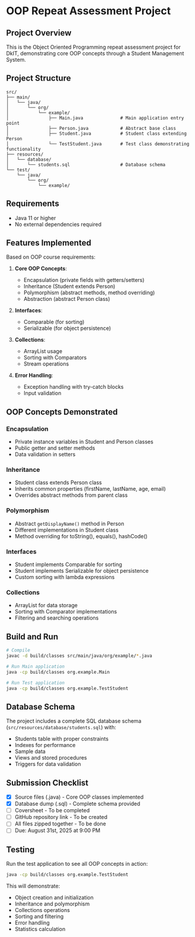 # OOP Repeat Assessment Project

## Project Overview
This is the Object Oriented Programming repeat assessment project for DkIT, demonstrating core OOP concepts through a Student Management System.

## Project Structure
```
src/
├── main/
│   └── java/
│       └── org/
│           └── example/
│               ├── Main.java              # Main application entry point
│               ├── Person.java            # Abstract base class
│               ├── Student.java           # Student class extending Person
│               └── TestStudent.java       # Test class demonstrating functionality
├── resources/
│   └── database/
│       └── students.sql                   # Database schema
└── test/
    └── java/
        └── org/
            └── example/
```

## Requirements
- Java 11 or higher
- No external dependencies required

## Features Implemented
Based on OOP course requirements:
1. **Core OOP Concepts**: 
   - Encapsulation (private fields with getters/setters)
   - Inheritance (Student extends Person)
   - Polymorphism (abstract methods, method overriding)
   - Abstraction (abstract Person class)

2. **Interfaces**: 
   - Comparable (for sorting)
   - Serializable (for object persistence)

3. **Collections**: 
   - ArrayList usage
   - Sorting with Comparators
   - Stream operations

4. **Error Handling**: 
   - Exception handling with try-catch blocks
   - Input validation

## OOP Concepts Demonstrated

### Encapsulation
- Private instance variables in Student and Person classes
- Public getter and setter methods
- Data validation in setters

### Inheritance
- Student class extends Person class
- Inherits common properties (firstName, lastName, age, email)
- Overrides abstract methods from parent class

### Polymorphism
- Abstract `getDisplayName()` method in Person
- Different implementations in Student class
- Method overriding for toString(), equals(), hashCode()

### Interfaces
- Student implements Comparable<Student> for sorting
- Student implements Serializable for object persistence
- Custom sorting with lambda expressions

### Collections
- ArrayList<Student> for data storage
- Sorting with Comparator implementations
- Filtering and searching operations

## Build and Run
```bash
# Compile
javac -d build/classes src/main/java/org/example/*.java

# Run Main application
java -cp build/classes org.example.Main

# Run Test application
java -cp build/classes org.example.TestStudent
```

## Database Schema
The project includes a complete SQL database schema (`src/resources/database/students.sql`) with:
- Students table with proper constraints
- Indexes for performance
- Sample data
- Views and stored procedures
- Triggers for data validation

## Submission Checklist
- [x] Source files (.java) - Core OOP classes implemented
- [x] Database dump (.sql) - Complete schema provided
- [ ] Coversheet - To be completed
- [ ] GitHub repository link - To be created
- [ ] All files zipped together - To be done
- [ ] Due: August 31st, 2025 at 9:00 PM

## Testing
Run the test application to see all OOP concepts in action:
```bash
java -cp build/classes org.example.TestStudent
```

This will demonstrate:
- Object creation and initialization
- Inheritance and polymorphism
- Collections operations
- Sorting and filtering
- Error handling
- Statistics calculation
